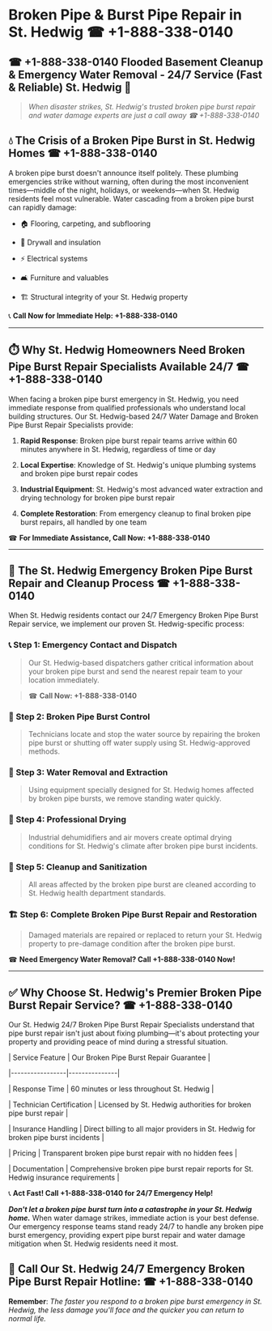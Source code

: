 # Broken Pipe & Burst Pipe Repair in St. Hedwig ☎ +1-888-338-0140  
## ☎ +1-888-338-0140 Flooded Basement Cleanup & Emergency Water Removal - 24/7 Service (Fast & Reliable) St. Hedwig 🚨  

> *When disaster strikes, St. Hedwig's trusted broken pipe burst repair and water damage experts are just a call away ☎ +1-888-338-0140*  

## 💧 The Crisis of a Broken Pipe Burst in St. Hedwig Homes ☎ +1-888-338-0140  

A broken pipe burst doesn't announce itself politely. These plumbing emergencies strike without warning, often during the most inconvenient times—middle of the night, holidays, or weekends—when St. Hedwig residents feel most vulnerable. Water cascading from a broken pipe burst can rapidly damage:  

* 🏠 Flooring, carpeting, and subflooring  
* 🧱 Drywall and insulation  
* ⚡ Electrical systems  
* 🛋️ Furniture and valuables  
* 🏗️ Structural integrity of your St. Hedwig property  

📞 **Call Now for Immediate Help: +1-888-338-0140**  

---  

## ⏱️ Why St. Hedwig Homeowners Need Broken Pipe Burst Repair Specialists Available 24/7 ☎ +1-888-338-0140  

When facing a broken pipe burst emergency in St. Hedwig, you need immediate response from qualified professionals who understand local building structures. Our St. Hedwig-based 24/7 Water Damage and Broken Pipe Burst Repair Specialists provide:  

1. **Rapid Response**: Broken pipe burst repair teams arrive within 60 minutes anywhere in St. Hedwig, regardless of time or day  
2. **Local Expertise**: Knowledge of St. Hedwig's unique plumbing systems and broken pipe burst repair codes  
3. **Industrial Equipment**: St. Hedwig's most advanced water extraction and drying technology for broken pipe burst repair  
4. **Complete Restoration**: From emergency cleanup to final broken pipe burst repairs, all handled by one team  

☎ **For Immediate Assistance, Call Now: +1-888-338-0140**  

---  

## 🔧 The St. Hedwig Emergency Broken Pipe Burst Repair and Cleanup Process ☎ +1-888-338-0140  

When St. Hedwig residents contact our 24/7 Emergency Broken Pipe Burst Repair service, we implement our proven St. Hedwig-specific process:  

### 📞 Step 1: Emergency Contact and Dispatch  
> Our St. Hedwig-based dispatchers gather critical information about your broken pipe burst and send the nearest repair team to your location immediately.  
> ☎ **Call Now: +1-888-338-0140**  

### 🚿 Step 2: Broken Pipe Burst Control  
> Technicians locate and stop the water source by repairing the broken pipe burst or shutting off water supply using St. Hedwig-approved methods.  

### 🌊 Step 3: Water Removal and Extraction  
> Using equipment specially designed for St. Hedwig homes affected by broken pipe bursts, we remove standing water quickly.  

### 💨 Step 4: Professional Drying  
> Industrial dehumidifiers and air movers create optimal drying conditions for St. Hedwig's climate after broken pipe burst incidents.  

### 🧼 Step 5: Cleanup and Sanitization  
> All areas affected by the broken pipe burst are cleaned according to St. Hedwig health department standards.  

### 🏗️ Step 6: Complete Broken Pipe Burst Repair and Restoration  
> Damaged materials are repaired or replaced to return your St. Hedwig property to pre-damage condition after the broken pipe burst.  

☎ **Need Emergency Water Removal? Call +1-888-338-0140 Now!**  

---  

## ✅ Why Choose St. Hedwig's Premier Broken Pipe Burst Repair Service? ☎ +1-888-338-0140  

Our St. Hedwig 24/7 Broken Pipe Burst Repair Specialists understand that pipe burst repair isn't just about fixing plumbing—it's about protecting your property and providing peace of mind during a stressful situation.  

| Service Feature | Our Broken Pipe Burst Repair Guarantee |  
|-----------------|---------------|  
| Response Time | 60 minutes or less throughout St. Hedwig |  
| Technician Certification | Licensed by St. Hedwig authorities for broken pipe burst repair |  
| Insurance Handling | Direct billing to all major providers in St. Hedwig for broken pipe burst incidents |  
| Pricing | Transparent broken pipe burst repair with no hidden fees |  
| Documentation | Comprehensive broken pipe burst repair reports for St. Hedwig insurance requirements |  

📞 **Act Fast! Call +1-888-338-0140 for 24/7 Emergency Help!**  

***Don't let a broken pipe burst turn into a catastrophe in your St. Hedwig home.*** When water damage strikes, immediate action is your best defense. Our emergency response teams stand ready 24/7 to handle any broken pipe burst emergency, providing expert pipe burst repair and water damage mitigation when St. Hedwig residents need it most.  

## 📱 Call Our St. Hedwig 24/7 Emergency Broken Pipe Burst Repair Hotline: ☎ +1-888-338-0140  

**Remember**: *The faster you respond to a broken pipe burst emergency in St. Hedwig, the less damage you'll face and the quicker you can return to normal life.*